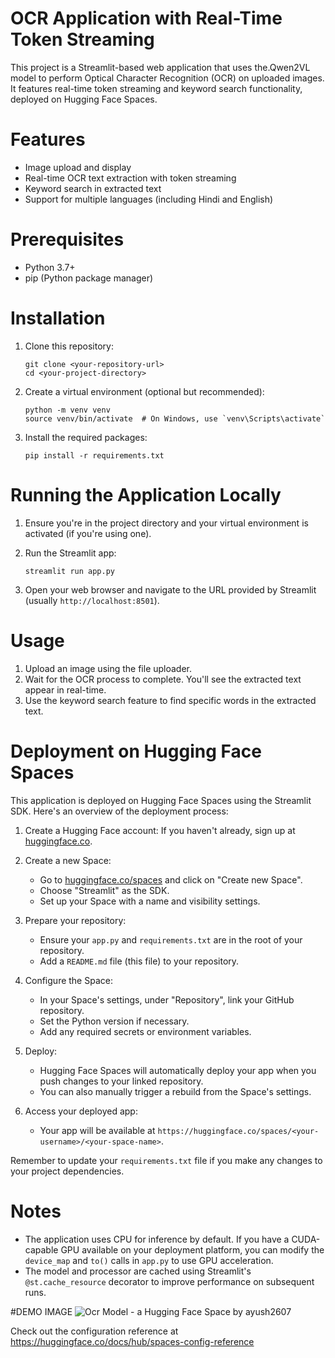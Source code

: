
# OCR Application with Real-Time Token Streaming

This project is a Streamlit-based web application that uses the.Qwen2VL model to perform Optical Character Recognition (OCR) on uploaded images.
It features real-time token streaming and keyword search functionality, deployed on Hugging Face Spaces.

# Features

- Image upload and display
- Real-time OCR text extraction with token streaming
- Keyword search in extracted text
- Support for multiple languages (including Hindi and English)

# Prerequisites

- Python 3.7+
- pip (Python package manager)

# Installation

1. Clone this repository:
   ```
   git clone <your-repository-url>
   cd <your-project-directory>
   ```

2. Create a virtual environment (optional but recommended):
   ```
   python -m venv venv
   source venv/bin/activate  # On Windows, use `venv\Scripts\activate`
   ```

3. Install the required packages:
   ```
   pip install -r requirements.txt
   ```

# Running the Application Locally

1. Ensure you're in the project directory and your virtual environment is activated (if you're using one).

2. Run the Streamlit app:
   ```
   streamlit run app.py
   ```

3. Open your web browser and navigate to the URL provided by Streamlit (usually `http://localhost:8501`).

# Usage

1. Upload an image using the file uploader.
2. Wait for the OCR process to complete. You'll see the extracted text appear in real-time.
3. Use the keyword search feature to find specific words in the extracted text.

# Deployment on Hugging Face Spaces

This application is deployed on Hugging Face Spaces using the Streamlit SDK. Here's an overview of the deployment process:

1. Create a Hugging Face account: If you haven't already, sign up at [huggingface.co](https://huggingface.co/).

2. Create a new Space:
   - Go to [huggingface.co/spaces](https://huggingface.co/spaces) and click on "Create new Space".
   - Choose "Streamlit" as the SDK.
   - Set up your Space with a name and visibility settings.

3. Prepare your repository:
   - Ensure your `app.py` and `requirements.txt` are in the root of your repository.
   - Add a `README.md` file (this file) to your repository.

4. Configure the Space:
   - In your Space's settings, under "Repository", link your GitHub repository.
   - Set the Python version if necessary.
   - Add any required secrets or environment variables.

5. Deploy:
   - Hugging Face Spaces will automatically deploy your app when you push changes to your linked repository.
   - You can also manually trigger a rebuild from the Space's settings.

6. Access your deployed app:
   - Your app will be available at `https://huggingface.co/spaces/<your-username>/<your-space-name>`.

Remember to update your `requirements.txt` file if you make any changes to your project dependencies.

# Notes

- The application uses CPU for inference by default. If you have a CUDA-capable GPU available on your deployment platform, you can modify the `device_map` and `to()` calls in `app.py` to use GPU acceleration.
- The model and processor are cached using Streamlit's `@st.cache_resource` decorator to improve performance on subsequent runs.

#DEMO IMAGE
![Ocr Model - a Hugging Face Space by ayush2607](https://github.com/user-attachments/assets/95c23f5d-e2b4-4583-acf7-8c494cb5cd0b)




Check out the configuration reference at https://huggingface.co/docs/hub/spaces-config-reference

